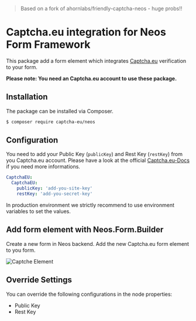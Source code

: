 > Based on a fork of ahornlabs/friendly-captcha-neos - huge probs!!

# Captcha.eu integration for Neos Form Framework

This package add a form element which integrates [Captcha.eu](https://www.captcha.eu/) verification to your form.

**Please note: You need an Captcha.eu account to use these package.**

## Installation

The package can be installed via Composer.

```bash
$ composer require captcha-eu/neos
```

## Configuration
You need to add your Public Key (`publicKey`) and Rest Key (`restKey`) from you Captcha.eu account. Please have a look at the official [Captcha.eu-Docs](https://docs.captcha.eu) if you need more informations.

```yaml
CaptchaEU:
  CaptchaEU:
    publicKey: 'add-you-site-key'
    restKey: 'add-you-secret-key'
```

In production environment we strictly recommend to use environment variables to set the values.

## Add form element with Neos.Form.Builder

Create a new form in Neos backend. Add the new Captcha.eu form element to you form.

![Captche Element](Documentation/Images/add-frc-fom-element.jpg)

## Override Settings

You can override the following configurations in the node properties:

* Public Key
* Rest Key
